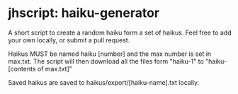 # jhscript: haiku-generator
A short script to create a random haiku form a set of haikus. Feel free to add your own locally, or submit a pull request.


Haikus MUST be named haiku [number] and the max number is set in max.txt.
The script will then download all the files form "haiku-1" to "haiku-[contents of max.txt]"
  
  
 Saved haikus are saved to haikus/export/[haiku-name].txt locally.
 
